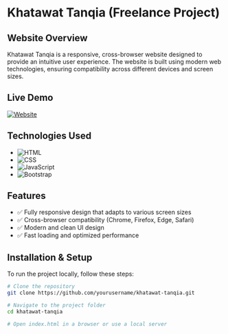 # Khatawat Tanqia (Freelance Project)

## Website Overview
Khatawat Tanqia is a responsive, cross-browser website designed to provide an intuitive user experience. The website is built using modern web technologies, ensuring compatibility across different devices and screen sizes.

## Live Demo
[![Website](https://img.shields.io/badge/Live-Demo-blue)](https://khatawattanqia.store/)

## Technologies Used
- ![HTML](https://img.shields.io/badge/HTML-5-orange)
- ![CSS](https://img.shields.io/badge/CSS-3-blue)
- ![JavaScript](https://img.shields.io/badge/JavaScript-ES6-yellow)
- ![Bootstrap](https://img.shields.io/badge/Bootstrap-5-purple)

## Features
- ✅ Fully responsive design that adapts to various screen sizes
- ✅ Cross-browser compatibility (Chrome, Firefox, Edge, Safari)
- ✅ Modern and clean UI design
- ✅ Fast loading and optimized performance

## Installation & Setup
To run the project locally, follow these steps:

```sh
# Clone the repository
git clone https://github.com/yourusername/khatawat-tanqia.git

# Navigate to the project folder
cd khatawat-tanqia

# Open index.html in a browser or use a local server

